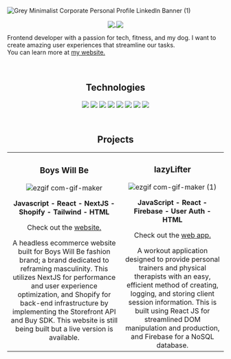 ![Grey Minimalist Corporate Personal Profile LinkedIn Banner (1)](https://user-images.githubusercontent.com/77758358/182044776-32472bb5-a87d-44dd-8f9b-8fdc779e0472.png)

<p align="center">
<a href="https://www.linkedin.com/in/daniel-shawl/" target="_blank">
<img align="center" src="https://img.shields.io/badge/linkedin-%230077B5.svg?style=for-the-badge&logo=linkedin&logoColor=white" />
</a>
<a href="https://twitter.com/danshawldev" target="_blank"> 
  <img align="center" src="https://img.shields.io/badge/Twitter-%231DA1F2.svg?style=for-the-badge&logo=Twitter&logoColor=white" />
  </a>
</p>

<p align="left">Frontend developer with a passion for tech, fitness, and my dog. I want to create amazing user experiences that streamline our tasks.<br>
  You can learn more at <a href="https://www.danshawl.com" target="blank">my website.</a>
</p>

<br>

<h2 align="center">Technologies</h2>
<p align="center">
<img align="center" src="https://img.shields.io/badge/javascript-%23323330.svg?style=for-the-badge&logo=javascript&logoColor=%23F7DF1E" />
<img align="center" src="https://img.shields.io/badge/react-%2320232a.svg?style=for-the-badge&logo=react&logoColor=%2361DAFB" />
<img align="center" src="https://img.shields.io/badge/html5-%23E34F26.svg?style=for-the-badge&logo=html5&logoColor=white" />
<img align="center" src="https://img.shields.io/badge/css3-%231572B6.svg?style=for-the-badge&logo=css3&logoColor=white" />
<img align="center" src="https://img.shields.io/badge/firebase-%23039BE5.svg?style=for-the-badge&logo=firebase" />
<img align="center" src="https://img.shields.io/badge/Next-black?style=for-the-badge&logo=next.js&logoColor=white" />
<img align="center" src="https://img.shields.io/badge/tailwindcss-%2338B2AC.svg?style=for-the-badge&logo=tailwind-css&logoColor=white" />
<img align="center" src="https://img.shields.io/badge/git-%23F05033.svg?style=for-the-badge&logo=git&logoColor=white" />
</p>

<br>
<h2 align="center">Projects</h2>
<div align="center">

|  |  |
| :---:         |     :---:      |
| <div align="center"> <h3>Boys Will Be</h3> ![ezgif com-gif-maker](https://user-images.githubusercontent.com/77758358/182042165-1f9b316d-a9fa-408a-b535-917197e14ce6.gif) <div><p><strong>Javascript - React - NextJS - Shopify - Tailwind - HTML</strong> <br> <p>Check out the <a href="https://boyswillbe.vercel.app/" target="blank">website.</a></p> A headless ecommerce website built for Boys Will Be fashion brand; a brand dedicated to reframing masculinity. This utilizes NextJS for performance and user experience optimization, and Shopify for back-end infrastructure by implementing the Storefront API and Buy SDK. This website is still being built but a live version is available.</p></div></div> | <div align="center"> <h3>lazyLifter</h3> ![ezgif com-gif-maker (1)](https://user-images.githubusercontent.com/77758358/182042249-09c9ceac-102f-4a9c-aca5-ebf7c3a45d7b.gif) <div><p><strong>JavaScript - React - Firebase - User Auth - HTML </strong>  <br><p>Check out the <a href="https://fir-test-9d865.web.app/" target="blank">web app.</a></p> A workout application designed to provide personal trainers and physical therapists with an easy, efficient method of creating, logging, and storing client session information. This is built using React JS for streamlined DOM manipulation and production, and Firebase for a NoSQL database.
</p></div></div>

</div>
